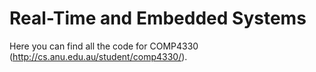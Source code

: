 # Real-Time and Embedded Systems
Here you can find all the code for COMP4330 (http://cs.anu.edu.au/student/comp4330/).
